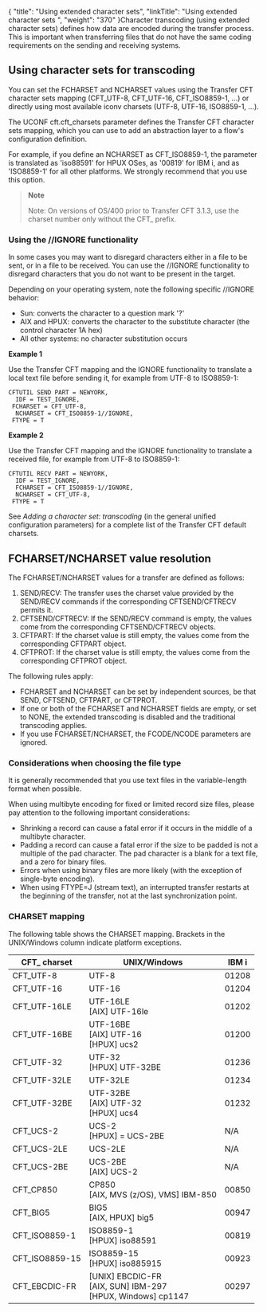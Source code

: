 {
    "title": "Using extended character sets",
    "linkTitle": "Using extended character sets ",
    "weight": "370"
}Character transcoding (using extended character sets) defines how data are encoded during the transfer process. This is important when transferring files that do not have the same coding requirements on the sending and receiving systems.

<span id="Using"></span>

Using character sets for transcoding
------------------------------------

You can set the FCHARSET and NCHARSET values using the Transfer CFT character sets mapping (CFT_UTF-8, CFT_UTF-16, CFT_ISO8859-1, ...) or directly using most available iconv charsets (UTF-8, UTF-16, ISO8859-1, ...).

The UCONF cft.cft_charsets parameter defines the Transfer CFT character sets mapping, which you can use to add an abstraction layer to a flow's configuration definition.

For example, if you define an NCHARSET as CFT_ISO8859-1, the parameter is translated as 'iso88591' for HPUX OSes, as '00819' for IBM i, and as 'ISO8859-1' for all other platforms. We strongly recommend that you use this option.

> **Note**
>
> Note: On versions of OS/400 prior to Transfer CFT 3.1.3, use the charset number only without the CFT_ prefix.

### Using the //IGNORE functionality

In some cases you may want to disregard characters either in a file to be sent, or in a file to be received. You can use the //IGNORE functionality to disregard characters that you do not want to be present in the target.

Depending on your operating system, note the following specific //IGNORE behavior:

- Sun: converts the character to a question mark '?'
- AIX and HPUX: converts the character to the substitute character (the control character 1A hex)
- All other systems: no character substitution occurs

**Example 1**

Use the Transfer CFT mapping and the IGNORE functionality to translate a local text file before sending it, for example from UTF-8 to ISO8859-1:

```
CFTUTIL SEND PART = NEWYORK,
  IDF = TEST_IGNORE,
 FCHARSET = CFT_UTF-8,
  NCHARSET = CFT_ISO8859-1//IGNORE,
 FTYPE = T
```

**Example 2**

Use the Transfer CFT mapping and the IGNORE functionality to translate a received file, for example from UTF-8 to ISO8859-1:

```
CFTUTIL RECV PART = NEWYORK,
  IDF = TEST_IGNORE,
  FCHARSET = CFT_ISO8859-1//IGNORE,
  NCHARSET = CFT_UTF-8,
 FTYPE = T
```

See *Adding a character set: transcoding* (in the general unified configuration parameters) for a complete list of the Transfer CFT default charsets.

FCHARSET/NCHARSET value resolution
----------------------------------

The FCHARSET/NCHARSET values for a transfer are defined as follows:

1. SEND/RECV: The transfer uses
    the charset value provided by the SEND/RECV commands if the corresponding
    CFTSEND/CFTRECV permits it.
1. CFTSEND/CFTRECV: If the SEND/RECV
    command is empty, the values come from the corresponding CFTSEND/CFTRECV
    objects.
1. CFTPART: If the charset value
    is still empty, the values come from the corresponding CFTPART object.
1. CFTPROT: If the charset
    value is still empty, the values come from the corresponding CFTPROT object.

The following rules apply:

- FCHARSET and NCHARSET
    can be set by independent sources, be that SEND, CFTSEND, CFTPART, or
    CFTPROT.
- If one or both
    of the FCHARSET and NCHARSET fields are empty, or set to NONE, the extended
    transcoding is disabled and the traditional transcoding applies.
- If you use FCHARSET/NCHARSET, the FCODE/NCODE parameters are ignored.

### Considerations when choosing the file type

It is generally recommended that you use text files in the variable-length format when possible.

When using multibyte encoding for fixed or limited record size files, please pay attention to the following important considerations:

- Shrinking a record
    can cause a fatal error if it occurs in the middle of a multibyte character.
- Padding a record
    can cause a fatal error if the size to be padded is not a multiple of
    the pad character. The pad character is a blank for a text file, and a
    zero for binary files.
- Errors when using binary files are more likely (with the exception of single-byte encoding).
- When using FTYPE=J (stream text), an interrupted transfer restarts at the beginning of the transfer, not at the last synchronization point.

<span id="CHARSET"></span>

### CHARSET mapping

The following table shows the CHARSET mapping. Brackets in the UNIX/Windows column indicate platform exceptions.


| CFT_ charset  | UNIX/Windows  | IBM i  |
| --- | --- | --- |
| CFT_UTF-8  | UTF-8  | 01208  |
| CFT_UTF-16  | UTF-16  | 01204  |
| CFT_UTF-16LE  | UTF-16LE<br/> [AIX] UTF-16le<br/>  | 01202  |
| CFT_UTF-16BE  | UTF-16BE<br/> [AIX] UTF-16<br/> [HPUX] ucs2 | 01200  |
| CFT_UTF-32  | UTF-32<br/> [HPUX] UTF-32BE | 01236  |
| CFT_UTF-32LE  | UTF-32LE  | 01234  |
| CFT_UTF-32BE  | UTF-32BE<br/> [AIX] UTF-32<br/> [HPUX] ucs4 | 01232  |
| CFT_UCS-2  | UCS-2<br/> [HPUX] = UCS-2BE | N/A  |
| CFT_UCS-2LE  | UCS-2LE | N/A  |
| CFT_UCS-2BE  | UCS-2BE<br/> [AIX] UCS-2 | N/A  |
| CFT_CP850  | CP850<br/> [AIX, MVS (z/OS), VMS] IBM-850 | 00850  |
| CFT_BIG5  | BIG5<br/> [AIX, HPUX] big5 | 00947  |
| CFT_ISO8859-1  | ISO8859-1<br/> [HPUX] iso88591 | 00819  |
| CFT_ISO8859-15  | ISO8859-15<br/> [HPUX] iso885915 | 00923  |
| CFT_EBCDIC-FR  | [UNIX] EBCDIC-FR<br/> [AIX, SUN] IBM-297<br/> [HPUX, Windows] cp1147 | 00297  |

